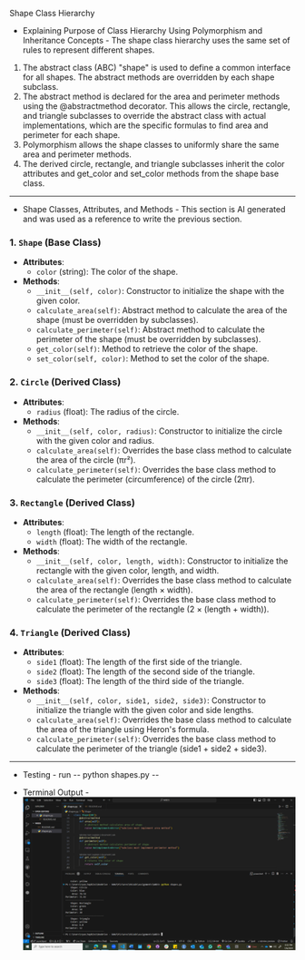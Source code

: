 Shape Class Hierarchy

- Explaining Purpose of Class Hierarchy Using Polymorphism and Inheritance Concepts -
The shape class hierarchy uses the same set of rules to represent different shapes. 
1. The abstract class (ABC) "shape" is used to define a common interface for all shapes. The abstract methods are 
    overridden by each shape subclass.
2. The abstract method is declared for the area and perimeter methods using the @abstractmethod decorator. This allows 
    the circle, rectangle, and triangle subclasses to override the abstract class with actual implementations, which are the specific formulas to find area and perimeter for each shape. 
3. Polymorphism allows the shape classes to uniformly share the same area and perimeter methods.
4. The derived circle, rectangle, and triangle subclasses inherit the color attributes and get_color and set_color
    methods from the shape base class.
------------------------------------------------------------------------------------------------------------------------
- Shape Classes, Attributes, and Methods -
    This section is AI generated and was used as a reference to write the previous section.
### 1. `Shape` (Base Class)
- **Attributes**:
    - `color` (string): The color of the shape.
- **Methods**:
    - `__init__(self, color)`: Constructor to initialize the shape with the given color.
    - `calculate_area(self)`: Abstract method to calculate the area of the shape (must be overridden by subclasses).
    - `calculate_perimeter(self)`: Abstract method to calculate the perimeter of the shape (must be overridden by subclasses).
    - `get_color(self)`: Method to retrieve the color of the shape.
    - `set_color(self, color)`: Method to set the color of the shape.

### 2. `Circle` (Derived Class)
- **Attributes**:
    - `radius` (float): The radius of the circle.
- **Methods**:
    - `__init__(self, color, radius)`: Constructor to initialize the circle with the given color and radius.
    - `calculate_area(self)`: Overrides the base class method to calculate the area of the circle (πr²).
    - `calculate_perimeter(self)`: Overrides the base class method to calculate the perimeter (circumference) of the circle (2πr).

### 3. `Rectangle` (Derived Class)
- **Attributes**:
    - `length` (float): The length of the rectangle.
    - `width` (float): The width of the rectangle.
- **Methods**:
    - `__init__(self, color, length, width)`: Constructor to initialize the rectangle with the given color, length, and width.
    - `calculate_area(self)`: Overrides the base class method to calculate the area of the rectangle (length × width).
    - `calculate_perimeter(self)`: Overrides the base class method to calculate the perimeter of the rectangle (2 × (length + width)).

### 4. `Triangle` (Derived Class)
- **Attributes**:
    - `side1` (float): The length of the first side of the triangle.
    - `side2` (float): The length of the second side of the triangle.
    - `side3` (float): The length of the third side of the triangle.
- **Methods**:
    - `__init__(self, color, side1, side2, side3)`: Constructor to initialize the triangle with the given color and side lengths.
    - `calculate_area(self)`: Overrides the base class method to calculate the area of the triangle using Heron's formula.
    - `calculate_perimeter(self)`: Overrides the base class method to calculate the perimeter of the triangle (side1 + side2 + side3).
------------------------------------------------------------------------------------------------------------------------
- Testing -
run -- python shapes.py --

- Terminal Output -
![alt text](<Screenshot (225).png>)

